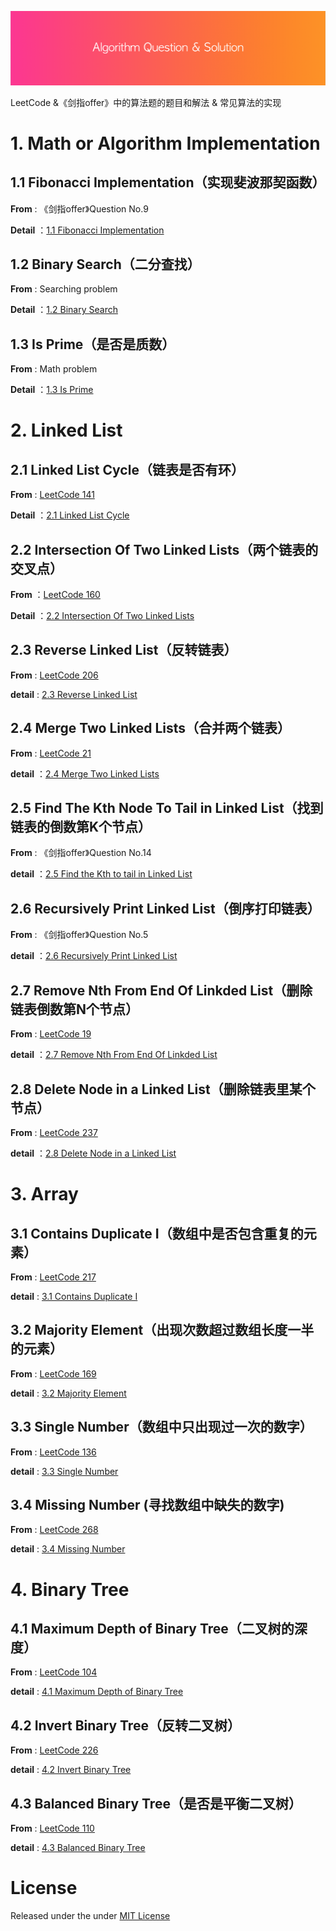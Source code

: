 ![](res/header.png)



LeetCode &《剑指offer》中的算法题的题目和解法 & 常见算法的实现



# 1. Math or Algorithm Implementation



## 1.1 Fibonacci Implementation（实现斐波那契函数）

**From** : 《剑指offer》Question No.9

**Detail** ：[1.1 Fibonacci Implementation](https://github.com/knightsj/awesome-algorithm-question-solution/tree/master/1.1%20Fibonacci%20Implementation)



## 1.2 Binary Search（二分查找）



**From** : Searching problem

**Detail** ：[1.2 Binary Search](https://github.com/knightsj/awesome-algorithm-question-solution/tree/master/1.2%20Binary%20Search)



## 1.3 Is Prime（是否是质数）



**From** : Math problem

**Detail** ：[1.3 Is Prime](https://github.com/knightsj/awesome-algorithm-question-solution/tree/master/1.3%20Is%20Prime)







# 2. Linked List



## 2.1 Linked List Cycle（链表是否有环）

**From** : [LeetCode 141](https://leetcode.com/problems/linked-list-cycle/description/)

**Detail** ：[2.1 Linked List Cycle](https://github.com/knightsj/awesome-algorithm-question-solution/tree/master/2.1%20Linked%20List%20Cycle)



## 2.2 Intersection Of Two Linked Lists（两个链表的交叉点）

**From** ：[LeetCode 160](https://leetcode.com/problems/intersection-of-two-linked-lists/description/)

**Detail** ：[2.2 Intersection Of Two Linked Lists](https://github.com/knightsj/awesome-algorithm-question-solution/tree/master/2.2%20Intersection%20Of%20Two%20Linked%20Lists)



## 2.3 Reverse Linked List（反转链表）

**From** : [LeetCode 206](https://leetcode.com/problems/reverse-linked-list/description/)

**detail** : [2.3 Reverse Linked List](https://github.com/knightsj/awesome-algorithm-question-solution/tree/master/2.3%20Reverse%20Linked%20List)



## 2.4 Merge Two Linked Lists（合并两个链表）

**From** : [LeetCode 21](https://leetcode.com/problems/merge-two-sorted-lists/description/)

**detail** ：[2.4 Merge Two Linked Lists](https://github.com/knightsj/awesome-algorithm-question-solution/tree/master/2.4%20Merge%20Two%20Linked%20Lists)



## 2.5 Find The Kth Node To Tail in Linked List（找到链表的倒数第K个节点）

**From** : 《剑指offer》Question No.14

**detail** ：[2.5 Find the Kth to tail in Linked List](https://github.com/knightsj/awesome-algorithm-question-solution/tree/master/2.5%20Find%20the%20Kth%20to%20tail%20in%20Linked%20List)



## 2.6 Recursively Print Linked List（倒序打印链表） 

**From** : 《剑指offer》Question No.5

**detail** ：[2.6 Recursively Print Linked List](https://github.com/knightsj/awesome-algorithm-question-solution/tree/master/2.6%20Recursively%20print%20Linked%20List)



## 2.7 Remove Nth From End Of Linkded List（删除链表倒数第N个节点）

**From** :  [LeetCode 19](https://leetcode.com/problems/remove-nth-node-from-end-of-list/description/)

**detail** ：[2.7 Remove Nth From End Of Linkded List](https://github.com/knightsj/awesome-algorithm-question-solution/tree/master/2.7%20Remove%20Nth%20From%20End%20Of%20Linkded%20List)



## 2.8 Delete Node in a Linked List（删除链表里某个节点）

**From** :  [LeetCode 237](https://leetcode.com/problems/delete-node-in-a-linked-list/description)

**detail** ：[2.8 Delete Node in a Linked List](https://github.com/knightsj/awesome-algorithm-question-solution/tree/master/2.8%20Delete%20Node%20in%20a%20Linked%20List/)









# 3. Array

## 3.1 Contains Duplicate I（数组中是否包含重复的元素）

**From** : [LeetCode 217](https://leetcode.com/problems/contains-duplicate/description/)

**detail** : [3.1 Contains Duplicate I](https://github.com/knightsj/awesome-algorithm-question-solution/tree/master/3.1%20Contains%20Duplicate%20I)



## 3.2 Majority Element（出现次数超过数组长度一半的元素）

**From** : [LeetCode 169](https://leetcode.com/problems/majority-element/description/)

**detail** : [3.2 Majority Element](https://github.com/knightsj/awesome-algorithm-question-solution/tree/master/3.2%20Majority%20Element)



## 3.3 Single Number（数组中只出现过一次的数字）

**From** : [LeetCode 136](https://leetcode.com/problems/single-number/description/)

**detail** : [3.3 Single Number](https://github.com/knightsj/awesome-algorithm-question-solution/tree/master/3.3%20Single%20Number)



## 3.4 Missing Number (寻找数组中缺失的数字)

**From** : [LeetCode 268](https://leetcode.com/problems/missing-number/description/)

**detail** : [3.4 Missing Number](https://github.com/knightsj/awesome-algorithm-question-solution/tree/master/3.3%20Single%20Number)









# 4. Binary Tree



## 4.1 Maximum Depth of Binary Tree（二叉树的深度）

**From** : [LeetCode 104](https://leetcode.com/problems/reverse-linked-list/description/)

**detail** : [4.1 Maximum Depth of Binary Tree](https://github.com/knightsj/awesome-algorithm-question-solution/tree/master/4.1%20Maximum%20Depth%20Of%20Binary%20Tree)



## 4.2 Invert Binary Tree（反转二叉树）

**From** : [LeetCode 226](https://leetcode.com/problems/invert-binary-tree/description/)

**detail** : [4.2 Invert Binary Tree](https://github.com/knightsj/awesome-algorithm-question-solution/tree/master/4.2%20Invert%20Binary%20Tree)



## 4.3 Balanced Binary Tree（是否是平衡二叉树）

**From** : [LeetCode 110](https://leetcode.com/problems/balanced-binary-tree/description/)

**detail** : [4.3 Balanced Binary Tree](https://github.com/knightsj/awesome-algorithm-question-solution/tree/master/4.3%20Balanced%20Binary%20Tree)



# License

Released under the under [MIT License](https://github.com/knightsj/awesome-algorithm-question-solution/blob/master/LICENSE)

